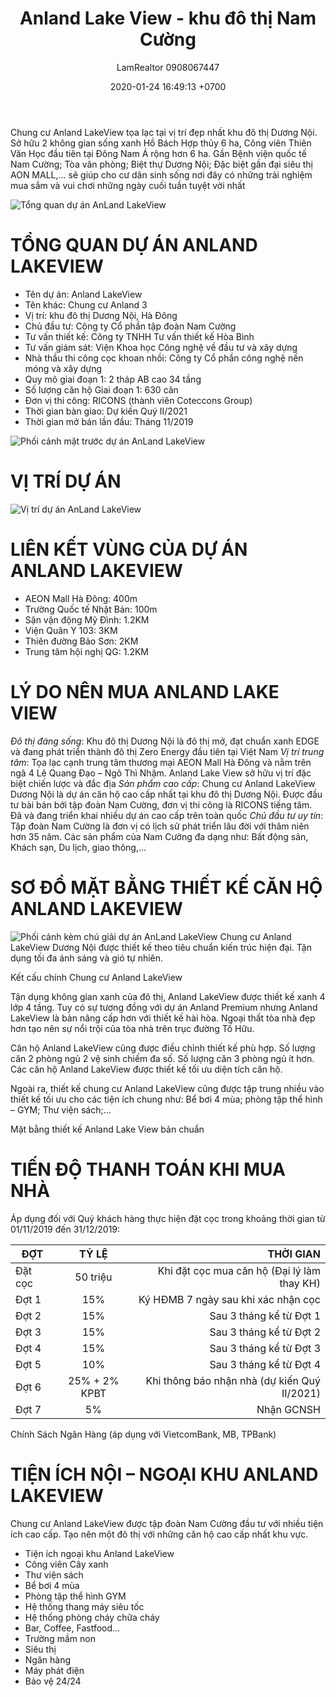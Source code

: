 ﻿---
layout: post
title:  "Anland Lake View - khu đô thị Nam Cường"
description: LamRealtor 0908067447 bán dự án căn hộ chung cư Anland Lakeview, khu đô thị Nam Cường
image: /assets/anland-lakeview/0.jpg
author: LamRealtor 0908067447
date:   2020-01-24 16:49:13 +0700
lang: vi
excerpt_separator: <!--more-->
categories: [ha-noi, ha-dong, duong-noi]
tags: [ban, du-an, can-ho, chung-cu]
---

Chung cư Anland LakeView tọa lạc tại vị trí đẹp nhất khu đô thị Dương Nội. Sở hữu 2 không gian sống xanh Hồ Bách Hợp thủy 6 ha, Công viên Thiên Văn Học đầu tiên tại Đông Nam Á rộng hơn 6 ha. Gần Bệnh viện quốc tế Nam Cường; Tòa văn phòng; Biệt thự Dương Nội; Đặc biệt gần đại siêu thị AON MALL,... sẽ giúp cho cư dân sinh sống nơi đây có những trải nghiệm mua sắm và vui chơi những ngày cuối tuần tuyệt vời nhất<!--more-->



![Tổng quan dự án AnLand LakeView](/assets/anland-lakeview/0-phoi-canh.jpg)
# TỔNG QUAN DỰ ÁN ANLAND LAKEVIEW

* Tên dự án: Anland LakeView
* Tên khác: Chung cư Anland 3
* Vị trí: khu đô thị Dương Nội, Hà Đông
* Chủ đầu tư: Công ty Cổ phần tập đoàn Nam Cường
* Tư vấn thiết kế: Công ty TNHH Tư vấn thiết kế Hòa Bình
* Tư vấn giám sát: Viện Khoa học Công nghệ về đầu tư và xây dựng
* Nhà thầu thi công cọc khoan nhồi: Công ty Cổ phần công nghệ nền móng và xây dựng
* Quy mô giai đoạn 1: 2 tháp AB cao 34 tầng
* Số lượng căn hộ Giai đoạn 1: 630 căn
* Đơn vị thi công: RICONS (thành viên Coteccons Group)
* Thời gian bàn giao: Dự kiến Quý II/2021
* Thời gian mở bán lần đầu: Tháng 11/2019

![Phối cảnh mặt trước dự án AnLand LakeView](/assets/anland-lakeview/1-phoi-canh-mat-truoc.jpg)



# VỊ TRÍ DỰ ÁN

![Vị trí dự án AnLand LakeView](/assets/anland-lakeview/3-vi-tri.jpg)



# LIÊN KẾT VÙNG CỦA DỰ ÁN ANLAND LAKEVIEW

* AEON Mall Hà Đông: 400m
* Trường Quốc tế Nhật Bản: 100m
* Sận vận động Mỹ Đình: 1.2KM
* Viện Quân Y 103: 3KM
* Thiên đường Bảo Sơn: 2KM
* Trung tâm hội nghị QG: 1.2KM



# LÝ DO NÊN MUA ANLAND LAKE VIEW

*Đô thị đáng sống*: Khu đô thị Dương Nội là đô thị mở, đạt chuẩn xanh EDGE và đang phát triển thành đô thị Zero Energy đầu tiên tại Việt Nam
*Vị trí trung tâm*: Tọa lạc cạnh trung tâm thương mại AEON Mall Hà Đông và nằm trên ngã 4 Lê Quang Đạo – Ngô Thì Nhậm. Anland Lake View sở hữu vị trí đặc biệt chiến lược và đắc địa
*Sản phẩm cao cấp*: Chung cư Anland LakeView Dương Nội là dự án căn hộ cao cấp nhất tại khu đô thị Dương Nội. Được đầu tư bài bản bởi tập đoàn Nam Cường, đơn vị thi công là RICONS tiếng tăm. Đã và đang triển khai nhiều dự án cao cấp trên toàn quốc
*Chủ đầu tư uy tín*: Tập đoàn Nam Cường là đơn vị có lịch sử phát triển lâu đời với thâm niên hơn 35 năm. Các sản phẩm của Nam Cường đa dạng như: Bất động sản, Khách sạn, Du lịch, giao thông,…


 
# SƠ ĐỒ MẶT BẰNG THIẾT KẾ CĂN HỘ ANLAND LAKEVIEW
![Phối cảnh kèm chú giải dự án AnLand LakeView](/assets/anland-lakeview/2-phoi-canh-chu-giai.jpg)
Chung cư Anland LakeView Dương Nội được thiết kế theo tiêu chuẩn kiến trúc hiện đại. Tận dụng tối đa ánh sáng và gió tự nhiên.



Kết cấu chính Chung cư Anland LakeView

Tận dụng không gian xanh của đô thị, Anland LakeView được thiết kế xanh 4 lớp 4 tầng. Tuy có sự tương đồng với dự án Anland Premium nhưng Anland LakeView là bản nâng cấp hơn với thiết kế hài hòa. Ngoại thất tòa nhà đẹp hơn tạo nên sự nổi trội của tòa nhà trên trục đường Tố Hữu.

Căn hộ Anland LakeView cũng được điều chỉnh thiết kế phù hợp. Số lượng căn 2 phòng ngủ 2 vệ sinh chiếm đa số. Số lượng căn 3 phòng ngủ ít hơn. Các căn hộ Anland LakeView được thiết kế tối ưu diện tích căn hộ.

Ngoài ra, thiết kế chung cư Anland LakeView cũng được tập trung nhiều vào thiết kế tối ưu cho các tiện ích chung như: Bể bơi 4 mùa; phòng tập thể hình – GYM; Thư viện sách;…


Mặt bằng thiết kế Anland Lake View bản chuẩn



# TIẾN ĐỘ THANH TOÁN KHI MUA NHÀ

Áp dụng đối với Quý khách hàng thực hiện đặt cọc trong khoảng thời gian từ 01/11/2019 đến 31/12/2019:

| ĐỢT | TỶ LỆ | THỜI GIAN |
|----------|:-------------:|------:|
| Đặt cọc | 50 triệu | Khi đặt cọc mua căn hộ (Đại lý làm thay KH) |
| Đợt 1 | 15% | Ký HĐMB 7 ngày sau khi xác nhận cọc |
| Đợt 2 | 15% | Sau 3 tháng kể từ Đợt 1 |
| Đợt 3 | 15% | Sau 3 tháng kể từ Đợt 2 |
| Đợt 4 | 15% | Sau 3 tháng kể từ Đợt 3 |
| Đợt 5 | 10% | Sau 3 tháng kể từ Đợt 4 |
| Đợt 6 | 25% + 2% KPBT | Khi thông báo nhận nhà (dự kiến Quý II/2021) |
| Đợt 7 | 5% | Nhận GCNSH |

Chính Sách Ngân Hàng (áp dụng với VietcomBank, MB, TPBank)



# TIỆN ÍCH NỘI – NGOẠI KHU ANLAND LAKEVIEW

Chung cư Anland LakeView được tập đoàn Nam Cường đầu tư với nhiều tiện ích cao cấp. Tạo nên một đô thị với những căn hộ cao cấp nhất khu vực.

* Tiện ích ngoại khu Anland LakeView
* Công viên Cây xanh
* Thư viện sách
* Bể bơi 4 mùa
* Phòng tập thể hình GYM
* Hệ thống thang máy siêu tốc
* Hệ thống phòng cháy chữa cháy
* Bar, Coffee, Fastfood…
* Trường mầm non
* Siêu thị
* Ngân hàng
* Máy phát điện
* Bảo vệ 24/24
